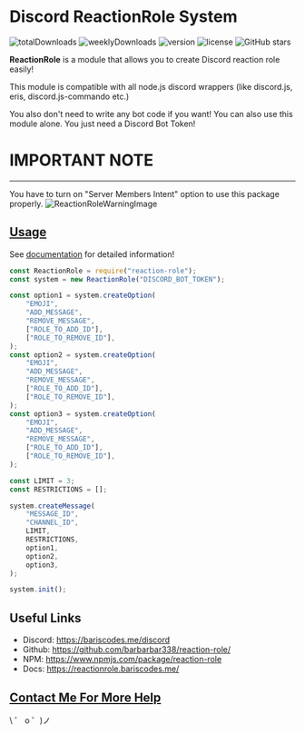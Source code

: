 # Discord ReactionRole System

![totalDownloads](https://img.shields.io/npm/dt/reaction-role?style=for-the-badge)
![weeklyDownloads](https://img.shields.io/npm/dw/reaction-role?style=for-the-badge)
![version](https://img.shields.io/npm/v/reaction-role?style=for-the-badge)
![license](https://img.shields.io/npm/l/reaction-role?style=for-the-badge)
![GitHub stars](https://img.shields.io/github/stars/barbarbar338/reaction-role?style=for-the-badge)

**ReactionRole** is a module that allows you to create Discord reaction role easily!

This module is compatible with all node.js discord wrappers (like discord.js, eris, discord.js-commando etc.)

You also don't need to write any bot code if you want! You can also use this module alone. You just need a Discord Bot Token!

# IMPORTANT NOTE

---

You have to turn on "Server Members Intent" option to use this package properly.
![ReactionRoleWarningImage](https://raw.githubusercontent.com/barbarbar338/lib/master/personal_page/images/reaction-role-warning.png)

## [Usage](https://reactionrole.bariscodes.me/)

See [documentation](https://reactionrole.bariscodes.me/) for detailed information!

```js
const ReactionRole = require("reaction-role");
const system = new ReactionRole("DISCORD_BOT_TOKEN");

const option1 = system.createOption(
	"EMOJI",
	"ADD_MESSAGE",
	"REMOVE_MESSAGE",
	["ROLE_TO_ADD_ID"],
	["ROLE_TO_REMOVE_ID"],
);
const option2 = system.createOption(
	"EMOJI",
	"ADD_MESSAGE",
	"REMOVE_MESSAGE",
	["ROLE_TO_ADD_ID"],
	["ROLE_TO_REMOVE_ID"],
);
const option3 = system.createOption(
	"EMOJI",
	"ADD_MESSAGE",
	"REMOVE_MESSAGE",
	["ROLE_TO_ADD_ID"],
	["ROLE_TO_REMOVE_ID"],
);

const LIMIT = 3;
const RESTRICTIONS = [];

system.createMessage(
	"MESSAGE_ID",
	"CHANNEL_ID",
	LIMIT,
	RESTRICTIONS,
	option1,
	option2,
	option3,
);

system.init();
```

## Useful Links

-   Discord: https://bariscodes.me/discord
-   Github: https://github.com/barbarbar338/reaction-role/
-   NPM: https://www.npmjs.com/package/reaction-role
-   Docs: https://reactionrole.bariscodes.me/

## [Contact Me For More Help](https://bariscodes.me/discord)

\ ゜ o ゜)ノ
